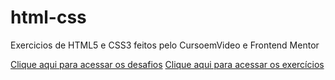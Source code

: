 # html-css
 Exercicios de HTML5 e CSS3 feitos pelo CursoemVideo e Frontend Mentor

 <a href = "https://nicollesantos.github.io/html-css/curso-em-video/desafios">Clique aqui para acessar os desafios</a>
 <a href ="https://nicollesantos.github.io/html-css/curso-em-video/exercicios">Clique aqui para acessar os exercícios</a>
